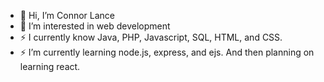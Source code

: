 - 👋 Hi, I’m Connor Lance
- 👀 I’m interested in web development
- ⚡ I currently know Java, PHP, Javascript, SQL, HTML, and CSS.
- ⚡ I’m currently learning node.js, express, and ejs. And then planning on learning react.

<!---
connorlance/connorlance is a ✨ special ✨ repository because its `README.md` (this file) appears on your GitHub profile.
You can click the Preview link to take a look at your changes.
--->
